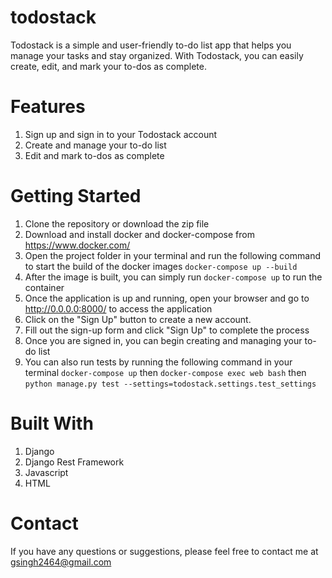 #  todostack

Todostack is a simple and user-friendly to-do list app that helps you manage your tasks and stay organized. With Todostack, you can easily create, edit, and mark your to-dos as complete.


# Features
1. Sign up and sign in to your Todostack account
2. Create and manage your to-do list
3. Edit and mark to-dos as complete

# Getting Started
    
1. Clone the repository or download the zip file
2. Download and install docker and docker-compose from https://www.docker.com/
3. Open the project folder in your terminal and run the following command to start the build of the docker images
    `docker-compose up --build` 
4. After the image is built, you can simply run `docker-compose up` to run the container
5. Once the application is up and running, open your browser and go to http://0.0.0.0:8000/
 to access the application
6. Click on the "Sign Up" button to create a new account.
7. Fill out the sign-up form and click "Sign Up" to complete the process
8. Once you are signed in, you can begin creating and managing your to-do list
9. You can also run tests by running the following command in your terminal
    `docker-compose up` then `docker-compose exec web bash` then `python manage.py test --settings=todostack.settings.test_settings`

# Built With 
1. Django
2. Django Rest Framework
3. Javascript
4. HTML


# Contact
If you have any questions or suggestions, please feel free to contact me at gsingh2464@gmail.com

